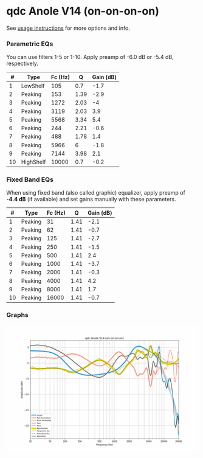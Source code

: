 # qdc Anole V14 (on-on-on-on)
See [usage instructions](https://github.com/jaakkopasanen/AutoEq#usage) for more options and info.

### Parametric EQs
You can use filters 1-5 or 1-10. Apply preamp of -6.0 dB or -5.4 dB, respectively.

|   # | Type      |   Fc (Hz) |    Q |   Gain (dB) |
|-----|-----------|-----------|------|-------------|
|   1 | LowShelf  |       105 | 0.7  |        -1.7 |
|   2 | Peaking   |       153 | 1.39 |        -2.9 |
|   3 | Peaking   |      1272 | 2.03 |        -4   |
|   4 | Peaking   |      3119 | 2.03 |         3.9 |
|   5 | Peaking   |      5568 | 3.34 |         5.4 |
|   6 | Peaking   |       244 | 2.21 |        -0.6 |
|   7 | Peaking   |       488 | 1.78 |         1.4 |
|   8 | Peaking   |      5966 | 6    |        -1.8 |
|   9 | Peaking   |      7144 | 3.98 |         2.1 |
|  10 | HighShelf |     10000 | 0.7  |        -0.2 |

### Fixed Band EQs
When using fixed band (also called graphic) equalizer, apply preamp of **-4.4 dB** (if available) and set gains manually with these parameters.

|   # | Type    |   Fc (Hz) |    Q |   Gain (dB) |
|-----|---------|-----------|------|-------------|
|   1 | Peaking |        31 | 1.41 |        -2.1 |
|   2 | Peaking |        62 | 1.41 |        -0.7 |
|   3 | Peaking |       125 | 1.41 |        -2.7 |
|   4 | Peaking |       250 | 1.41 |        -1.5 |
|   5 | Peaking |       500 | 1.41 |         2.4 |
|   6 | Peaking |      1000 | 1.41 |        -3.7 |
|   7 | Peaking |      2000 | 1.41 |        -0.3 |
|   8 | Peaking |      4000 | 1.41 |         4.2 |
|   9 | Peaking |      8000 | 1.41 |         1.7 |
|  10 | Peaking |     16000 | 1.41 |        -0.7 |

### Graphs
![](./qdc%20Anole%20V14%20(on-on-on-on).png)
